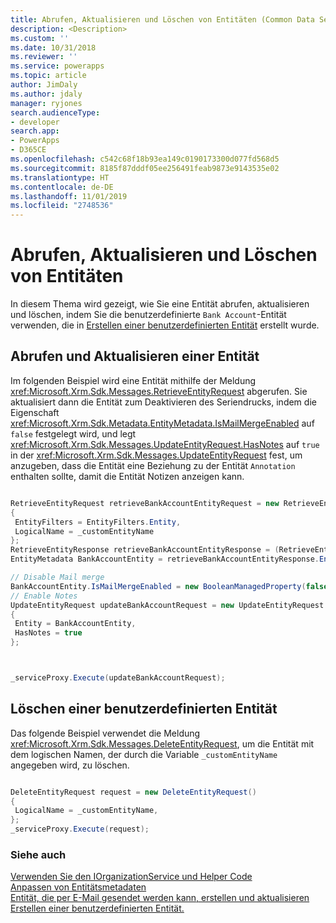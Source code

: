 ```yaml
---
title: Abrufen, Aktualisieren und Löschen von Entitäten (Common Data Service) | Microsoft-Dokumentation
description: <Description>
ms.custom: ''
ms.date: 10/31/2018
ms.reviewer: ''
ms.service: powerapps
ms.topic: article
author: JimDaly
ms.author: jdaly
manager: ryjones
search.audienceType:
- developer
search.app:
- PowerApps
- D365CE
ms.openlocfilehash: c542c68f18b93ea149c0190173300d077fd568d5
ms.sourcegitcommit: 8185f87dddf05ee256491feab9873e9143535e02
ms.translationtype: HT
ms.contentlocale: de-DE
ms.lasthandoff: 11/01/2019
ms.locfileid: "2748536"
---
```

# <a name="retrieve-update-and-delete-entities"></a>Abrufen, Aktualisieren und Löschen von Entitäten

In diesem Thema wird gezeigt, wie Sie eine Entität abrufen, aktualisieren und löschen, indem Sie die benutzerdefinierte `Bank Account`-Entität verwenden, die in [Erstellen einer benutzerdefinierten Entität](create-custom-entity.md) erstellt wurde.  
  
<a name="BKMK_RetrieveAndUpdateEntity"></a>  
 
## <a name="retrieve-and-update-an-entity"></a>Abrufen und Aktualisieren einer Entität  

 Im folgenden Beispiel wird eine Entität mithilfe der Meldung <xref:Microsoft.Xrm.Sdk.Messages.RetrieveEntityRequest> abgerufen. Sie aktualisiert dann die Entität zum Deaktivieren des Seriendrucks, indem die Eigenschaft <xref:Microsoft.Xrm.Sdk.Metadata.EntityMetadata.IsMailMergeEnabled> auf `false` festgelegt wird, und legt <xref:Microsoft.Xrm.Sdk.Messages.UpdateEntityRequest.HasNotes> auf `true` in der <xref:Microsoft.Xrm.Sdk.Messages.UpdateEntityRequest> fest, um anzugeben, dass die Entität eine Beziehung zu der Entität `Annotation` enthalten sollte, damit die Entität Notizen anzeigen kann.  
  
```csharp

RetrieveEntityRequest retrieveBankAccountEntityRequest = new RetrieveEntityRequest
{
 EntityFilters = EntityFilters.Entity,
 LogicalName = _customEntityName
};
RetrieveEntityResponse retrieveBankAccountEntityResponse = (RetrieveEntityResponse)_serviceProxy.Execute(retrieveBankAccountEntityRequest);
EntityMetadata BankAccountEntity = retrieveBankAccountEntityResponse.EntityMetadata;

// Disable Mail merge
BankAccountEntity.IsMailMergeEnabled = new BooleanManagedProperty(false);
// Enable Notes
UpdateEntityRequest updateBankAccountRequest = new UpdateEntityRequest
{
 Entity = BankAccountEntity,
 HasNotes = true
};



_serviceProxy.Execute(updateBankAccountRequest);
```
  
<a name="BKMK_DeleteCustomEntity"></a>   

## <a name="delete-a-custom-entity"></a>Löschen einer benutzerdefinierten Entität  

Das folgende Beispiel verwendet die Meldung <xref:Microsoft.Xrm.Sdk.Messages.DeleteEntityRequest>, um die Entität mit dem logischen Namen, der durch die Variable `_customEntityName` angegeben wird, zu löschen.  
  
```csharp

DeleteEntityRequest request = new DeleteEntityRequest()
{
 LogicalName = _customEntityName,
};
_serviceProxy.Execute(request);
```
  
### <a name="see-also"></a>Siehe auch  
 [Verwenden Sie den IOrganizationService und Helper Code](/dynamics365/customer-engagement/developer/use-sample-helper-code)   
 [Anpassen von Entitätsmetadaten](../customize-entity-metadata.md)   
 [Entität, die per E-Mail gesendet werden kann, erstellen und aktualisieren](/dynamics365/customer-engagement/developer/create-update-entity-emailed)   
 [Erstellen einer benutzerdefinierten Entität.](create-custom-entity.md)